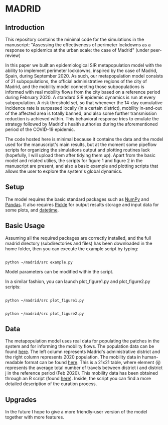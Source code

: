 # MADRID

## Introduction
This repository contains the minimal code for the simulations in the manuscript: 
"Assessing the effectiveness of perimeter lockdowns as a response to epidemics at the urban scale: the case of Madrid" (under peer-review)

In this paper we built an epidemiological SIR metapopulation model with the ability to implement perimeter lockdowns, inspired by the case of Madrid, 
Spain, during September 2020. As such, our metapopulation model consists of 21 subpopulations, the official administrative regions of the city of Madrid,
and the mobility model connecting those subpopulations is informed with real mobility flows from the city based on a reference period during February 2020.
A standard SIR epidemic dynamics is run at every subpopulation. A risk threshold set, so that whenever the 14-day cumulative incidence rate is surpassed
locally (in a certain district), mobility in-and-out of the affected area is totally banned, and also some further transmission reduction is achieved
within. This behavioral response tries to emulate the strategy followed by Madrid's health authories during the aforementioned period of the COVID-19
epidemic.

The code hosted here is minimal because it contains the data and the model used for the manuscript's main results, but at the moment some pipeflow scripts 
for organizing the simulations output and plotting routines lack (hopefully, I will upload them after tidying them up). Apart from the basic model and 
related utilies, the scripts for figure 1 and figure 2 in the manuscript are present, and also a basic example and plotting scripts that allows the user to 
explore the system's global dynamics.

## Setup 
The model requires the basic standard packages such as [NumPy](https://numpy.org) and [Pandas](https://pandas.pydata.org). It also requires [Pickle](https://docs.python.org/3/library/pickle.html) for output results storage and input data for some plots, and [datetime](https://docs.python.org/3/library/datetime.html).

## Basic Usage
Assuming all the required packages are correctly installed, and the full madrid directory (subdirectories and files) has been downloaded in the home folder, then you can execute the example script by typing:

```

python ~/madrid/src example.py

```

Model parameters can be modified within the script.

In a similar fashion, you can launch plot_figure1.py and plot_figure2.py scripts:

```

python ~/madrid/src plot_figure1.py

```

```

python ~/madrid/src plot_figure2.py

```

## Data
The metapopulation model uses real data for populating the patches in the system and for informing the mobility flows. The population data can be found [here](https://github.com/phononautomata/madrid/blob/master/data/madrid_population.csv). The left column represents Madrid's administrative district and the right column represents 2020 population. The mobility data in human-readable format can be found [here](https://github.com/phononautomata/madrid/blob/master/data/0000_referencia_maestra1_mitma_distrito/mad_ref_week_travel_matrix.csv). This is a 21x21 table, where element (ij) represents the average total number of travels between district i and district j in the reference period (Feb 2020). This mobility data has been obtained through an R script (found [here](https://github.com/phononautomata/madrid/blob/master/src/mad_curate_mob_data.R)). Inside, the script you can find a more detailed description of the curation process.   

## Upgrades
In the future I hope to give a more friendly-user version of the model together with more features.
